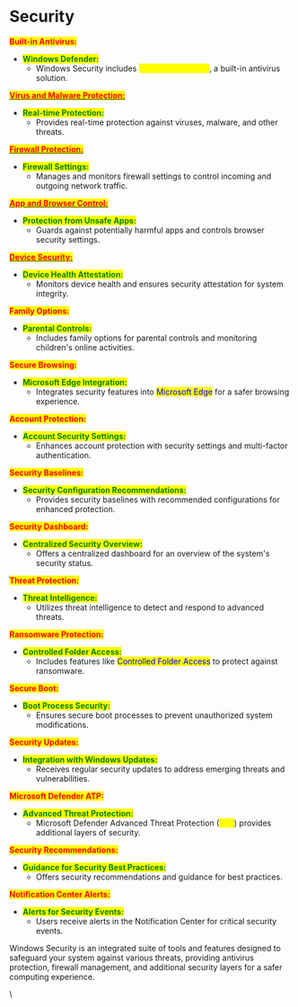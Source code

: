 # Security

<mark style="color:red;">**Built-in Antivirus:**</mark>

* <mark style="color:green;">**Windows Defender:**</mark>
  * Windows Security includes <mark style="color:yellow;">Windows Defender</mark>, a built-in antivirus solution.

[<mark style="color:red;">**Virus and Malware Protection:**</mark>](virus-and-threat-protection.md)

* <mark style="color:green;">**Real-time Protection:**</mark>
  * Provides real-time protection against viruses, malware, and other threats.

[<mark style="color:red;">**Firewall Protection:**</mark>](firewall-and-network-protection.md)

* <mark style="color:green;">**Firewall Settings:**</mark>
  * Manages and monitors firewall settings to control incoming and outgoing network traffic.

[<mark style="color:red;">**App and Browser Control:**</mark>](app-and-browser-control.md)

* <mark style="color:green;">**Protection from Unsafe Apps:**</mark>
  * Guards against potentially harmful apps and controls browser security settings.

[<mark style="color:red;">**Device Security:**</mark>](device-security/)

* <mark style="color:green;">**Device Health Attestation:**</mark>
  * Monitors device health and ensures security attestation for system integrity.

<mark style="color:red;">**Family Options:**</mark>

* <mark style="color:green;">**Parental Controls:**</mark>
  * Includes family options for parental controls and monitoring children's online activities.

<mark style="color:red;">**Secure Browsing:**</mark>

* <mark style="color:green;">**Microsoft Edge Integration:**</mark>
  * Integrates security features into <mark style="color:blue;">Microsoft Edge</mark> for a safer browsing experience.

<mark style="color:red;">**Account Protection:**</mark>

* <mark style="color:green;">**Account Security Settings:**</mark>
  * Enhances account protection with security settings and multi-factor authentication.

<mark style="color:red;">**Security Baselines:**</mark>

* <mark style="color:green;">**Security Configuration Recommendations:**</mark>
  * Provides security baselines with recommended configurations for enhanced protection.

<mark style="color:red;">**Security Dashboard:**</mark>

* <mark style="color:green;">**Centralized Security Overview:**</mark>
  * Offers a centralized dashboard for an overview of the system's security status.

<mark style="color:red;">**Threat Protection:**</mark>

* <mark style="color:green;">**Threat Intelligence:**</mark>
  * Utilizes threat intelligence to detect and respond to advanced threats.

<mark style="color:red;">**Ransomware Protection:**</mark>

* <mark style="color:green;">**Controlled Folder Access:**</mark>
  * Includes features like <mark style="color:blue;">Controlled Folder Access</mark> to protect against ransomware.

<mark style="color:red;">**Secure Boot:**</mark>

* <mark style="color:green;">**Boot Process Security:**</mark>
  * Ensures secure boot processes to prevent unauthorized system modifications.

<mark style="color:red;">**Security Updates:**</mark>

* <mark style="color:green;">**Integration with Windows Updates:**</mark>
  * Receives regular security updates to address emerging threats and vulnerabilities.

<mark style="color:red;">**Microsoft Defender ATP:**</mark>

* <mark style="color:green;">**Advanced Threat Protection:**</mark>
  * Microsoft Defender Advanced Threat Protection (<mark style="color:yellow;">ATP</mark>) provides additional layers of security.

<mark style="color:red;">**Security Recommendations:**</mark>

* <mark style="color:green;">**Guidance for Security Best Practices:**</mark>
  * Offers security recommendations and guidance for best practices.

<mark style="color:red;">**Notification Center Alerts:**</mark>

* <mark style="color:green;">**Alerts for Security Events:**</mark>
  * Users receive alerts in the Notification Center for critical security events.

Windows Security is an integrated suite of tools and features designed to safeguard your system against various threats, providing antivirus protection, firewall management, and additional security layers for a safer computing experience.

\
